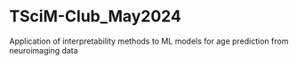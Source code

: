 # TSciM-Club_May2024
Application of interpretability methods to ML models for age prediction from neuroimaging data
